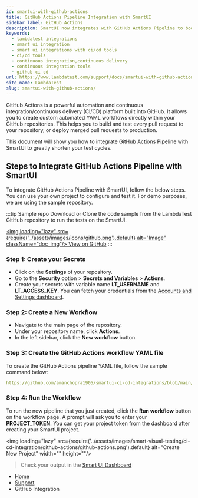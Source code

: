 ```yaml
---
id: smartui-with-github-actions
title: GitHub Actions Pipeline Integration with SmartUI
sidebar_label: GitHub Actions
description: SmartUI now integrates with GitHub Actions Pipeline to boost your go-to market delivery. Perform automated cross browser testing with SmartUI to ensure your development code renders seamlessly providing 3000+ real browsers running through machines.
keywords:
  - lambdatest integrations
  - smart ui integration
  - smart ui integrations with ci/cd tools
  - ci/cd tools
  - continuous integration,continuous delivery
  - continuous integration tools
  - github ci cd
url: https://www.lambdatest.com/support/docs/smartui-with-github-actions/
site_name: LambdaTest
slug: smartui-with-github-actions/
---
```


<script type="application/ld+json"
      dangerouslySetInnerHTML={{ __html: JSON.stringify({
       "@context": "https://schema.org",
        "@type": "BreadcrumbList",
        "itemListElement": [{
          "@type": "ListItem",
          "position": 1,
          "name": "LambdaTest",
          "item": "https://www.lambdatest.com"
        },{
          "@type": "ListItem",
          "position": 2,
          "name": "Support",
          "item": "https://www.lambdatest.com/support/docs/"
        },{
          "@type": "ListItem",
          "position": 3,
          "name": "GitHub Actions Pipeline Integration",
          "item": "https://www.lambdatest.com/support/docs/smartui-with-github-actions/"
        }]
      })
    }}
></script>
GitHub Actions is a powerful automation and continuous integration/continuous delivery (CI/CD) platform built into GitHub. It allows you to create custom automated YAML workflows directly within your GitHub repositories. This helps you to build and test every pull request to your repository, or deploy merged pull requests to production.

This document will show you how to integrate GitHub Actions Pipeline with SmartUI to greatly shorten your test cycles.

## Steps to Integrate GitHub Actions Pipeline with SmartUI
To integrate GitHub Actions Pipeline with SmartUI, follow the below steps. You can use your own project to configure and test it. For demo purposes, we are using the sample repository.

:::tip Sample repo
Download or Clone the code sample from the LambdaTest GitHub repository to run the tests on the SmartUI.

<a href="https://github.com/amanchopra1905/smartui-ci-cd-integrations" target="_blank" className="github__anchor"><img loading="lazy" src={require('../assets/images/icons/github.png').default} alt="Image" className="doc_img"/> View on GitHub</a>
:::

### Step 1: Create your Secrets
- Click on the **Settings** of your repository.
- Go to the **Security** option > **Secrets and Variables** > **Actions**.
- Create your secrets with variable name **LT_USERNAME** and **LT_ACCESS_KEY**. You can fetch your credentials from the [Accounts and Settings dashboard](https://accounts.lambdatest.com/security).

### Step 2: Create a New Workflow
-  Navigate to the main page of the repository.
-  Under your repository name, click  **Actions**.
-  In the left sidebar, click the **New workflow** button. 

### Step 3: Create the GitHub Actions workflow YAML file
To create the GitHub Actions pipeline YAML file, follow the sample command below:

```yaml reference title="github-actions.yml"
https://github.com/amanchopra1905/smartui-ci-cd-integrations/blob/main/.github/workflows/main.yml
```

### Step 4: Run the Workflow
To run the new pipeline that you just created, click the **Run workflow** button on the workflow page. A prompt will ask you to enter your **PROJECT_TOKEN**. You can get your project token from the dashboard after creating your SmartUI project.

<img loading="lazy" src={require('../assets/images/smart-visual-testing/ci-cd-integration/github-actions/github-actions.png').default} alt="Create New Project" width="" height=""/>

> Check your output in the [Smart UI Dashboard](https://smartui.lambdatest.com/projects)

<nav aria-label="breadcrumbs">
  <ul className="breadcrumbs">
    <li className="breadcrumbs__item">
      <a className="breadcrumbs__link" href="https://www.lambdatest.com">
        Home
      </a>
    </li>
    <li className="breadcrumbs__item">
      <a className="breadcrumbs__link" target="_self" href="https://www.lambdatest.com/support/docs/">
        Support
      </a>
    </li>
    <li className="breadcrumbs__item breadcrumbs__item--active">
      <span className="breadcrumbs__link">
        GitHub Integration
      </span>
    </li>
  </ul>
</nav>